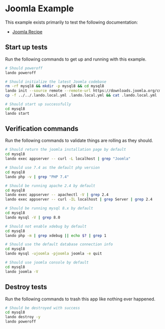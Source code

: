 Joomla Example
==============

This example exists primarily to test the following documentation:

* [Joomla Recipe](https://docs.devwithlando.io/tutorials/joomla.html)

## Start up tests

Run the following commands to get up and running with this example.

```bash
# Should poweroff
lando poweroff

# Should initialize the latest Joomla codebase
rm -rf mysql8 && mkdir -p mysql8 && cd mysql8
lando init --source remote --remote-url https://downloads.joomla.org/cms/joomla3/3-10-4/Joomla_3-10-4-Stable-Full_Package.tar.gz --recipe joomla --webroot . --name lando-joomla-mysql8 --option database=mysql:8.0.22
cp -f ../../.lando.local.yml .lando.local.yml && cat .lando.local.yml

# Should start up successfully
cd mysql8
lando start
```

## Verification commands

Run the following commands to validate things are rolling as they should.

```bash
# Should return the joomla installation page by default
cd mysql8
lando exec appserver -- curl -L localhost | grep "Joomla"

# Should use 7.4 as the default php version
cd mysql8
lando php -v | grep "PHP 7.4"

# Should be running apache 2.4 by default
cd mysql8
lando exec appserver -- apachectl -V | grep 2.4
lando exec appserver -- curl -IL localhost | grep Server | grep 2.4

# Should be running mysql 8.x by default
cd mysql8
lando mysql -V | grep 8.0

# Should not enable xdebug by default
cd mysql8
lando php -m | grep xdebug || echo $? | grep 1

# Should use the default database connection info
cd mysql8
lando mysql -ujoomla -pjoomla joomla -e quit

# Should use joomla console by default
cd mysql8
lando joomla -V
```

## Destroy tests

Run the following commands to trash this app like nothing ever happened.

```bash
# Should be destroyed with success
cd mysql8
lando destroy -y
lando poweroff
```
